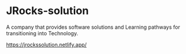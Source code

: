 # JRocks-solution
A company that provides software solutions and Learning pathways for transitioning into Technology.

https://jrockssolution.netlify.app/
